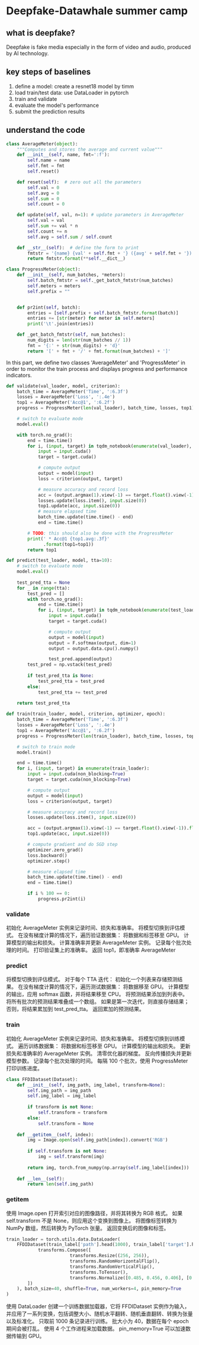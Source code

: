 # Deepfake-Datawhale summer camp
## what is deepfake?
Deepfake is fake media especially in the form of video and audio, produced by AI technology.

## key steps of baselines
1. define a model: create a resnet18 model by timm <br>
2. load train/test data: use DataLoader in pytorch
3. train and validate
4. evaluate the model's performance
5. submit the prediction results

## understand the code
``` Python
class AverageMeter(object):
    """Computes and stores the average and current value"""
    def __init__(self, name, fmt=':f'):
        self.name = name
        self.fmt = fmt
        self.reset()

    def reset(self):  # zero out all the parameters
        self.val = 0
        self.avg = 0
        self.sum = 0
        self.count = 0

    def update(self, val, n=1): # update parameters in AverageMeter
        self.val = val
        self.sum += val * n
        self.count += n
        self.avg = self.sum / self.count

    def __str__(self):  # define the form to print
        fmtstr = '{name} {val' + self.fmt + '} ({avg' + self.fmt + '})'
        return fmtstr.format(**self.__dict__)

class ProgressMeter(object):
    def __init__(self, num_batches, *meters):
        self.batch_fmtstr = self._get_batch_fmtstr(num_batches)
        self.meters = meters
        self.prefix = ""


    def pr2int(self, batch):
        entries = [self.prefix + self.batch_fmtstr.format(batch)]
        entries += [str(meter) for meter in self.meters]
        print('\t'.join(entries))

    def _get_batch_fmtstr(self, num_batches):
        num_digits = len(str(num_batches // 1))
        fmt = '{:' + str(num_digits) + 'd}'
        return '[' + fmt + '/' + fmt.format(num_batches) + ']'
```
In this part, we define two classes 'AverageMeter' and 'ProgressMeter' in order to monitor the train process
and displays progress and performance indicators.

```Python
def validate(val_loader, model, criterion):
    batch_time = AverageMeter('Time', ':6.3f')
    losses = AverageMeter('Loss', ':.4e')
    top1 = AverageMeter('Acc@1', ':6.2f')
    progress = ProgressMeter(len(val_loader), batch_time, losses, top1)

    # switch to evaluate mode
    model.eval()

    with torch.no_grad():
        end = time.time()
        for i, (input, target) in tqdm_notebook(enumerate(val_loader), total=len(val_loader)):
            input = input.cuda()
            target = target.cuda()

            # compute output
            output = model(input)
            loss = criterion(output, target)

            # measure accuracy and record loss
            acc = (output.argmax(1).view(-1) == target.float().view(-1)).float().mean() * 100
            losses.update(loss.item(), input.size(0))
            top1.update(acc, input.size(0))
            # measure elapsed time
            batch_time.update(time.time() - end)
            end = time.time()

        # TODO: this should also be done with the ProgressMeter
        print(' * Acc@1 {top1.avg:.3f}'
              .format(top1=top1))
        return top1

def predict(test_loader, model, tta=10):
    # switch to evaluate mode
    model.eval()
    
    test_pred_tta = None
    for _ in range(tta):
        test_pred = []
        with torch.no_grad():
            end = time.time()
            for i, (input, target) in tqdm_notebook(enumerate(test_loader), total=len(test_loader)):
                input = input.cuda()
                target = target.cuda()

                # compute output
                output = model(input)
                output = F.softmax(output, dim=1)
                output = output.data.cpu().numpy()

                test_pred.append(output)
        test_pred = np.vstack(test_pred)
    
        if test_pred_tta is None:
            test_pred_tta = test_pred
        else:
            test_pred_tta += test_pred
    
    return test_pred_tta

def train(train_loader, model, criterion, optimizer, epoch):
    batch_time = AverageMeter('Time', ':6.3f')
    losses = AverageMeter('Loss', ':.4e')
    top1 = AverageMeter('Acc@1', ':6.2f')
    progress = ProgressMeter(len(train_loader), batch_time, losses, top1)

    # switch to train mode
    model.train()

    end = time.time()
    for i, (input, target) in enumerate(train_loader):
        input = input.cuda(non_blocking=True)
        target = target.cuda(non_blocking=True)

        # compute output
        output = model(input)
        loss = criterion(output, target)

        # measure accuracy and record loss
        losses.update(loss.item(), input.size(0))

        acc = (output.argmax(1).view(-1) == target.float().view(-1)).float().mean() * 100
        top1.update(acc, input.size(0))

        # compute gradient and do SGD step
        optimizer.zero_grad()
        loss.backward()
        optimizer.step()

        # measure elapsed time
        batch_time.update(time.time() - end)
        end = time.time()

        if i % 100 == 0:
            progress.pr2int(i)
```
### validate
初始化 AverageMeter 实例来记录时间、损失和准确率。
将模型切换到评估模式。
在没有梯度计算的情况下，遍历验证数据集：
将数据和标签移至 GPU。
计算模型的输出和损失。
计算准确率并更新 AverageMeter 实例。
记录每个批次处理的时间。
打印验证集上的准确率。
返回 top1，即准确率 AverageMeter

### predict
将模型切换到评估模式。
对于每个 TTA 迭代：
初始化一个列表来存储预测结果。
在没有梯度计算的情况下，遍历测试数据集：
将数据移至 GPU。
计算模型的输出，应用 softmax 函数，并将结果移至 CPU。
将预测结果添加到列表中。
将所有批次的预测结果堆叠成一个数组。
如果是第一次迭代，则直接存储结果；否则，将结果累加到 test_pred_tta。
返回累加的预测结果。

### train
初始化 AverageMeter 实例来记录时间、损失和准确率。
将模型切换到训练模式。
遍历训练数据集：
将数据和标签移至 GPU。
计算模型的输出和损失。
更新损失和准确率的 AverageMeter 实例。
清零优化器的梯度。
反向传播损失并更新模型参数。
记录每个批次处理的时间。
每隔 100 个批次，使用 ProgressMeter 打印训练进度。

``` Python
class FFDIDataset(Dataset):
    def __init__(self, img_path, img_label, transform=None):
        self.img_path = img_path
        self.img_label = img_label
        
        if transform is not None:
            self.transform = transform
        else:
            self.transform = None
    
    def __getitem__(self, index):
        img = Image.open(self.img_path[index]).convert('RGB')
        
        if self.transform is not None:
            img = self.transform(img)
        
        return img, torch.from_numpy(np.array(self.img_label[index]))
    
    def __len__(self):
        return len(self.img_path)
```
### __getitem__
使用 Image.open 打开索引对应的图像路径，并将其转换为 RGB 格式。
如果 self.transform 不是 None，则应用这个变换到图像上。
将图像标签转换为 NumPy 数组，然后转换为 PyTorch 张量。
返回变换后的图像和标签。

``` Python
train_loader = torch.utils.data.DataLoader(
    FFDIDataset(train_label['path'].head(1000), train_label['target'].head(1000), 
            transforms.Compose([
                        transforms.Resize((256, 256)),
                        transforms.RandomHorizontalFlip(),
                        transforms.RandomVerticalFlip(),
                        transforms.ToTensor(),
                        transforms.Normalize([0.485, 0.456, 0.406], [0.229, 0.224, 0.225])
        ])
    ), batch_size=40, shuffle=True, num_workers=4, pin_memory=True
)
```
使用 DataLoader 创建一个训练数据加载器，它将 FFDIDataset 实例作为输入，并应用了一系列变换，包括调整大小、随机水平翻转、随机垂直翻转、转换为张量以及标准化。
只取前 1000 条记录进行训练。
批大小为 40，数据在每个 epoch 期间会被打乱。
使用 4 个工作进程来加载数据。
pin_memory=True 可以加速数据传输到 GPU。
